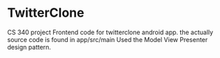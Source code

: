 # TwitterClone
CS 340 project
Frontend code for twitterclone android app. the actually source code is found in app/src/main
Used the Model View Presenter design pattern. 
